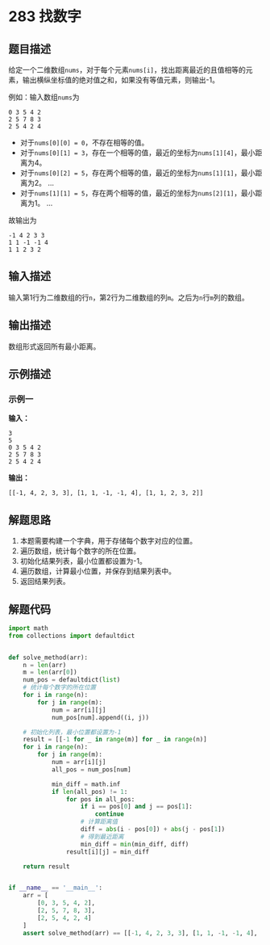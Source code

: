 # 283 找数字

## 题目描述

给定一个二维数组`nums`，对于每个元素`nums[i]`，找出距离最近的且值相等的元素，输出横纵坐标值的绝对值之和，如果没有等值元素，则输出-1。

例如：输入数组`nums`为
```text
0 3 5 4 2
2 5 7 8 3
2 5 4 2 4
```

- 对于`nums[0][0] = 0`，不存在相等的值。
- 对于`nums[0][1] = 3`，存在一个相等的值，最近的坐标为`nums[1][4]`，最小距离为4。
- 对于`nums[0][2] = 5`，存在两个相等的值，最近的坐标为`nums[1][1]`，最小距离为2。
...
- 对于`nums[1][1] = 5`，存在两个相等的值，最近的坐标为`nums[2][1]`，最小距离为1。
...
  
故输出为
```text
-1 4 2 3 3
1 1 -1 -1 4
1 1 2 3 2
```

## 输入描述

输入第1行为二维数组的行`n`，第2行为二维数组的列`m`。之后为`n`行`m`列的数组。

## 输出描述

数组形式返回所有最小距离。

## 示例描述

### 示例一

**输入：**
```text
3
5
0 3 5 4 2
2 5 7 8 3
2 5 4 2 4
```

**输出：**
```text
[[-1, 4, 2, 3, 3], [1, 1, -1, -1, 4], [1, 1, 2, 3, 2]]
```

## 解题思路

1. 本题需要构建一个字典，用于存储每个数字对应的位置。
2. 遍历数组，统计每个数字的所在位置。
3. 初始化结果列表，最小位置都设置为-1。
4. 遍历数组，计算最小位置，并保存到结果列表中。
5. 返回结果列表。

## 解题代码

```python
import math
from collections import defaultdict


def solve_method(arr):
    n = len(arr)
    m = len(arr[0])
    num_pos = defaultdict(list)
    # 统计每个数字的所在位置
    for i in range(n):
        for j in range(m):
            num = arr[i][j]
            num_pos[num].append((i, j))

    # 初始化列表，最小位置都设置为-1
    result = [[-1 for _ in range(m)] for _ in range(n)]
    for i in range(n):
        for j in range(m):
            num = arr[i][j]
            all_pos = num_pos[num]

            min_diff = math.inf
            if len(all_pos) != 1:
                for pos in all_pos:
                    if i == pos[0] and j == pos[1]:
                        continue
                    # 计算距离值
                    diff = abs(i - pos[0]) + abs(j - pos[1])
                    # 得到最近距离
                    min_diff = min(min_diff, diff)
                result[i][j] = min_diff

    return result


if __name__ == '__main__':
    arr = [
        [0, 3, 5, 4, 2],
        [2, 5, 7, 8, 3],
        [2, 5, 4, 2, 4]
    ]
    assert solve_method(arr) == [[-1, 4, 2, 3, 3], [1, 1, -1, -1, 4], [1, 1, 2, 3, 2]]
```
